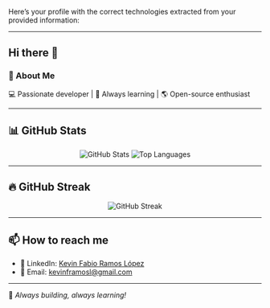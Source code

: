 Here’s your profile with the correct technologies extracted from your provided information:  

---

## Hi there 👋  

### 🚀 About Me  
💻 Passionate developer | 🧠 Always learning | 🌎 Open-source enthusiast  

---

## 📊 GitHub Stats  

<p align="center">
  <img src="https://github-readme-stats-sigma-five.vercel.app/api?username=NivekTakedown&show_icons=true&theme=gotham&hide_border=false&include_all_commits=true&count_private=true" alt="GitHub Stats" />
  <img src="https://github-readme-stats-sigma-five.vercel.app/api/top-langs/?username=NivekTakedown&theme=gotham&hide_border=false&include_all_commits=true&count_private=true&layout=compact" alt="Top Languages" />
</p>

---

## 🔥 GitHub Streak  

<p align="center">
  <img src="https://streak-stats.demolab.com?user=NivekTakedown&theme=gotham&hide_border=false" alt="GitHub Streak" />
</p>

---

## 📫 How to reach me  

- 💼 LinkedIn: [Kevin Fabio Ramos López](https://www.linkedin.com/in/kevin-fabio-ramos-lopez/)  
- 📧 Email: [kevinframosl@gmail.com](mailto:kevinframosl@gmail.com)  

---

🚀 *Always building, always learning!*  


<!--
**NivekTakedown/NivekTakedown** is a ✨ _special_ ✨ repository because its `README.md` (this file) appears on your GitHub profile.

Here are some ideas to get you started:

- 🔭 I’m currently working on ...
- 🌱 I’m currently learning ...
- 👯 I’m looking to collaborate on ...
- 🤔 I’m looking for help with ...
- 💬 Ask me about ...
- 📫 How to reach me: ...
- 😄 Pronouns: ...
- ⚡ Fun fact: ...
-->
